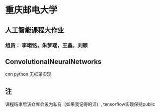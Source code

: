 # 重庆邮电大学
## 人工智能课程大作业
### 组员： 李翊铭，朱梦瑶，王鑫，刘颖
## ConvolutionalNeuralNetworks
cnn python 无框架实现
## 注
课程结束后该仓库会设为私有（如果我记得的话）,
tensorflow实现保持public
